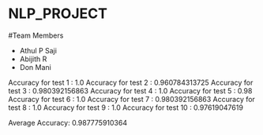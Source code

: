 # NLP_PROJECT

#Team Members
* Athul P Saji
* Abijith R
* Don Mani

Accuracy for test  1  :  1.0 
Accuracy for test  2  :  0.960784313725
Accuracy for test  3  :  0.980392156863
Accuracy for test  4  :  1.0
Accuracy for test  5  :  0.98
Accuracy for test  6  :  1.0
Accuracy for test  7  :  0.980392156863
Accuracy for test  8  :  1.0
Accuracy for test  9  :  1.0
Accuracy for test  10  :  0.97619047619

Average Accuracy:  0.987775910364
